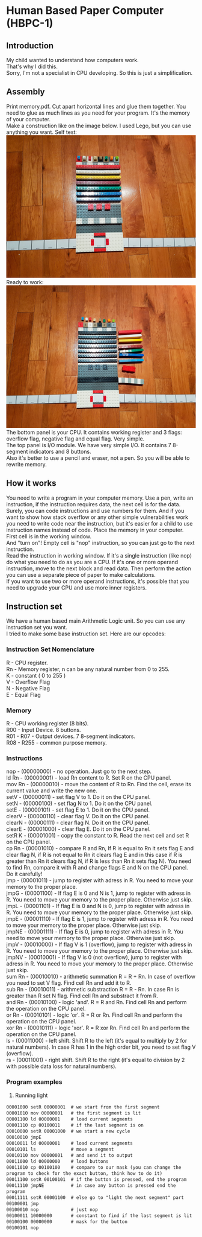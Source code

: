 # Human Based Paper Computer (HBPC-1)

## Introduction

My child wanted to understand how computers work.  
That's why I did this.  
Sorry, I'm not a specialist in CPU developing. So this is just a simplification.  

## Assembly

Print memory.pdf. Cut apart horizontal lines and glue them together. You need to glue as much lines as you need for your program. It's the memory of your computer.  
Make a construction like on the image below.
I used Lego, but you can use anything you want.
Self test:  
![alt Human Based Paper Computer - 1: Self Test](https://raw.githubusercontent.com/DKurilo/hbpc/master/HBPC-1-self-test.jpg)
Ready to work:  
![alt Human Based Paper Computer - 1: Ready to work](https://raw.githubusercontent.com/DKurilo/hbpc/master/HBPC-1-ready-to-work.jpg)
The bottom panel is your CPU. It contains working register and 3 flags: overflow flag, negative flag and equal flag. Very simple.  
The top panel is I/O module. We have very simple I/O. It contains 7 8-segment indicators and 8 buttons.  
Also it's better to use a pencil and eraser, not a pen. So you will be able to rewrite memory.  

## How it works

You need to write a program in your computer memory. Use a pen, write an instruction, if the instruction requires data, the next cell is for the data.  
Surely, you can code instructions and use numbers for them. And if you want to show how stack overflow or any other simple vulnerabilities work you need to write code near the instruction, but it's easier for a child to use instruction names instead of code.
Place the memory in your computer. First cell is in the working window.  
And "turn on"!
Empty cell is "nop" instruction, so you can just go to the next instruction.  
Read the instruction in working window. If it's a single instruction (like nop) do what you need to do as you are a CPU. If it's one or more operand instruction, move to the next block and read data. Then perform the action you can use a separate piece of paper to make calculations.  
If you want to use two or more operand instructions, it's possible that you need to upgrade your CPU and use more inner registers.  

## Instruction set

We have a human based main Arithmetic Logic unit. So you can use any instruction set you want.  
I tried to make some base instruction set. Here are our opcodes:  

### Instruction Set Nomenclature

R - CPU register.  
Rn - Memory register, n can be any natural number from 0 to 255.  
K - constant ( 0 to 255 )  
V - Overflow Flag  
N - Negative Flag  
E - Equal Flag  

### Memory

R - CPU working register (8 bits).  
R00 - Input Device. 8 buttons.  
R01 - R07 - Output devices. 7 8-segment indicators.  
R08 - R255 - common purpose memory.  

### Instructions
nop - (00000000) - no operation. Just go to the next step.  
ld Rn - (00000001) - load Rn content to R. Set R on the CPU panel.  
mov Rn - (00000010) - move the content of R to Rn. Find the cell, erase its current value and write the new one.  
setV - (00000011) - set flag V to 1. Do it on the CPU panel.  
setN - (00000100) - set flag N to 1. Do it on the CPU panel.  
setE - (00000101) - set flag E to 1. Do it on the CPU panel.  
clearV - (00000110) - clear flag V. Do it on the CPU panel.  
clearN - (00000111) - clear flag N. Do it on the CPU panel.  
clearE - (00001000) - clear flag E. Do it on the CPU panel.  
setR K - (00001001) - copy the constant to R. Read the next cell and set R on the CPU panel.  
cp Rn - (00001010) - compare R and Rn, If R is equal to Rn it sets flag E and clear flag N, if R is not equal to Rn it clears flag E and in this case if R is greater than Rn it clears flag N, if R is less than Rn it sets flag N). You need to find Rn, compare it with R and change flags E and N on the CPU panel. Do it carefully!  
jmp - (00001011) - jump to register with adress in R. You need to move your memory to the proper place.  
jmpG - (00001100) - If flag E is 0 and N is 1, jump to register with adress in R. You need to move your memory to the proper place. Otherwise just skip.  
jmpL - (00001101) - If flag E is 0 and N is 0, jump to register with adress in R. You need to move your memory to the proper place. Otherwise just skip.  
jmpE - (00001110) - If flag E is 1, jump to register with adress in R. You need to move your memory to the proper place. Otherwise just skip.  
jmpNE - (00001111) - If flag E is 0, jump to register with adress in R. You need to move your memory to the proper place. Otherwise just skip.  
jmpV - (00010000) - If flag V is 1 (overflow), jump to register with adress in R. You need to move your memory to the proper place. Otherwise just skip.  
jmpNV - (00010001) - If flag V is 0 (not overflow), jump to register with adress in R. You need to move your memory to the proper place. Otherwise just skip.  
sum Rn - (00010010) - arithmetic summation R = R + Rn. In case of overflow you need to set V flag. Find cell Rn and add it to R.   
sub Rn - (00010011) - arithmetic substraction R = R - Rn. In case Rn is greater than R set N flag. Find cell Rn and substract it from R.  
and Rn - (00010100) - logic 'and'. R = R and Rn. Find cell Rn and perform the operation on the CPU panel.  
or Rn - (00010101) - logic 'or'. R = R or Rn. Find cell Rn and perform the operation on the CPU panel.  
xor Rn - (00010111) - logic 'xor'. R = R xor Rn. Find cell Rn and perform the operation on the CPU panel.  
ls - (00011000) - left shift. Shift R to the left (it's equal to multiply by 2 for natural numbers). In case R has 1 in the high order bit, you need to set flag V (overflow).  
rs - (00011001) - right shift. Shift R to the right (it's equal to division by 2 with possible data loss for natural numbers).  


### Program examples

1. Running light

```
00001000 setR 00000001  # we start from the first segment  
00001010 mov 00000001   # the first segment is lit  
00001100 ld 00000001    # load current segments  
00001110 cp 00100011    # if the last segment is on  
00010000 setR 00001000  # we start a new cycle  
00010010 jmpE  
00010011 ld 00000001    # load current segments  
00010101 ls             # move a segment  
00010110 mov 00000001   # and send it to output  
00011000 ld 00000000    # load buttons  
00011010 cp 00100100    # compare to our mask (you can change the program to check for the exact button, think how to do it)  
00011100 setR 00100101  # if the button is pressed, end the program  
00011110 jmpNE          # in case any button is pressed end the program  
00011111 setR 00001100  # else go to "light the next segment" part  
00100001 jmp  
00100010 nop            # just nop  
00100011 10000000       # constant to find if the last segment is lit  
00100100 00000000       # mask for the button  
00100101 nop  
```
